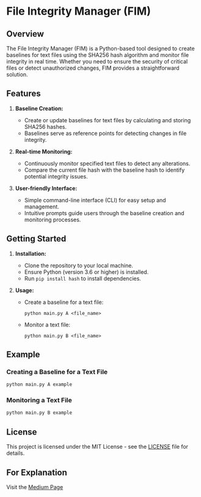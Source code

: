 # File Integrity Manager (FIM)

## Overview

The File Integrity Manager (FIM) is a Python-based tool designed to create baselines for text files using the SHA256 hash algorithm and monitor file integrity in real time. Whether you need to ensure the security of critical files or detect unauthorized changes, FIM provides a straightforward solution.

## Features

1. **Baseline Creation:**
   - Create or update baselines for text files by calculating and storing SHA256 hashes.
   - Baselines serve as reference points for detecting changes in file integrity.

2. **Real-time Monitoring:**
   - Continuously monitor specified text files to detect any alterations.
   - Compare the current file hash with the baseline hash to identify potential integrity issues.

3. **User-friendly Interface:**
   - Simple command-line interface (CLI) for easy setup and management.
   - Intuitive prompts guide users through the baseline creation and monitoring processes.

## Getting Started

1. **Installation:**
   - Clone the repository to your local machine.
   - Ensure Python (version 3.6 or higher) is installed.
   - Run `pip install hash` to install dependencies.

2. **Usage:**
   - Create a baseline for a text file:
     ```
     python main.py A <file_name>
     ```
   - Monitor a text file:
     ```
     python main.py B <file_name>
     ```

## Example

### Creating a Baseline for a Text File

```bash
python main.py A example
```

### Monitoring a Text File

```bash
python main.py B example
```

## License

This project is licensed under the MIT License - see the [LICENSE](LICENSE) file for details.

## For Explanation 

Visit the [Medium Page](bit.ly/fimedium)
